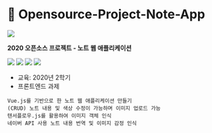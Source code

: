 # 🐥 Opensource-Project-Note-App
![](https://github.com/dua9920/Open-Source-Note-App/blob/main/%EC%BB%B4%ED%8F%AC%EB%84%8C%ED%8A%B8%ED%99%94%EC%A4%91/src/assets/noteKnock.png)

<b>2020 오픈소스 프로젝트 - 노트 웹 애플리케이션</b>

<img src="https://img.shields.io/badge/Vue.js-4FC08D?style=flat-square&logo=Vue.js&logoColor=white"/></a>
<img src="https://img.shields.io/badge/HTML-E34F26?style=flat-square&logo=HTML5&logoColor=white"/></a>
<img src="https://img.shields.io/badge/CSS-1572B6?style=flat-square&logo=CSS3&logoColor=white"/></a>
<img src="https://img.shields.io/badge/Node.js-339933?style=flat-square&logo=Node.js&logoColor=white"/></a>

- 교육: 2020년 2학기
- 프론트엔드 과제

```
Vue.js를 기반으로 한 노트 웹 애플리케이션 만들기
(CRUD) 노트 내용 및 색상 수정이 가능하며 이미지 업로드 가능
텐서플로우.js를 활용하여 이미지 객체 인식
네이버 API 사용 노트 내용 번역 및 이미지 감정 인식
```
